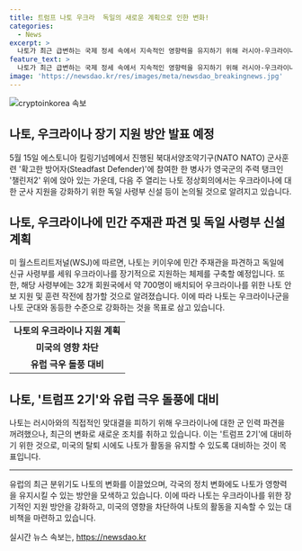 ```yaml
---
title: 트럼프 나토 우크라  독일의 새로운 계획으로 인한 변화!
categories:
  - News
excerpt: >
  나토가 최근 급변하는 국제 정세 속에서 지속적인 영향력을 유지하기 위해 러시아-우크라이나 갈등에 대한 군사적·장기적 지원을 강화하고 있다. 나토 정상회의에서는 미국-유럽의 정치 상황 변화에 대한 대책 논의도 예상된다. 이러한 동맹국의 움직임은 트럼프의 영향을 차단하고 나토의 존립 기반을 흔들릴 우려에 대비하는 것으로 평가되고 있다. 또한, 유럽의 극우 세력 부상과 관련해 나토의 안보에 대한 영향력 확보의 중요성이 강조되고 있다.
feature_text: >
  나토가 최근 급변하는 국제 정세 속에서 지속적인 영향력을 유지하기 위해 러시아-우크라이나 갈등에 대한 군사적·장기적 지원을 강화하고 있다. 나토 정상회의에서는 미국-유럽의 정치 상황 변화에 대한 대책 논의도 예상된다. 이러한 동맹국의 움직임은 트럼프의 영향을 차단하고 나토의 존립 기반을 흔들릴 우려에 대비하는 것으로 평가되고 있다. 또한, 유럽의 극우 세력 부상과 관련해 나토의 안보에 대한 영향력 확보의 중요성이 강조되고 있다.
image: 'https://newsdao.kr/res/images/meta/newsdao_breakingnews.jpg'
---
```


<p><img src="https://newsdao.kr/res/images/meta/newsdao_breakingnews.jpg" alt="cryptoinkorea 속보" /></p>

<h2 data-ke-size="size26">나토, 우크라이나 장기 지원 방안 발표 예정</h2>

<p data-ke-size="size16">5월 15일 에스토니아 킬링기넘메에서 진행된 북대서양조약기구(NATO NATO) 군사훈련 '확고한 방어자(Steadfast Defender)'에 참여한 한 병사가 영국군의 주력 탱크인 '챌린저2' 위에 앉아 있는 가운데, 다음 주 열리는 나토 정상회의에서는 우크라이나에 대한 군사 지원을 강화하기 위한 독일 사령부 신설 등이 논의될 것으로 알려지고 있습니다. </p>

<h2 data-ke-size="size26">나토, 우크라이나에 민간 주재관 파견 및 독일 사령부 신설 계획</h2>

<p data-ke-size="size16">미 월스트리트저널(WSJ)에 따르면, 나토는 키이우에 민간 주재관을 파견하고 독일에 신규 사령부를 세워 우크라이나를 장기적으로 지원하는 체제를 구축할 예정입니다. 또한, 해당 사령부에는 32개 회원국에서 약 700명이 배치되어 우크라이나를 위한 나토 안보 지원 및 훈련 작전에 참가할 것으로 알려졌습니다. 이에 따라 나토는 우크라이나군을 나토 군대와 동등한 수준으로 강화하는 것을 목표로 삼고 있습니다.</p>

<table>
    <tr>
        <td style="text-align: center; height: 17px;"><b>나토의 우크라이나 지원 계획</b></td>
    </tr>
    <tr>
        <td style="text-align: center; height: 17px;"><b>미국의 영향 차단</b></td>
    </tr>
    <tr>
        <td style="text-align: center; height: 17px;"><b>유럽 극우 돌풍 대비</b></td>
    </tr>
</table>

<h2 data-ke-size="size26">나토, '트럼프 2기'와 유럽 극우 돌풍에 대비</h2>

<p data-ke-size="size16">나토는 러시아와의 직접적인 맞대결을 피하기 위해 우크라이나에 대한 군 인력 파견을 꺼려했으나, 최근의 변화로 새로운 조치를 취하고 있습니다. 이는 '트럼프 2기'에 대비하기 위한 것으로, 미국의 탈퇴 시에도 나토가 활동을 유지할 수 있도록 대비하는 것이 목표입니다.</p>

<hr>

<p data-ke-size="size16">유럽의 최근 분위기도 나토의 변화를 이끌었으며, 각국의 정치 변화에도 나토가 영향력을 유지시킬 수 있는 방안을 모색하고 있습니다. 이에 따라 나토는 우크라이나를 위한 장기적인 지원 방안을 강화하고, 미국의 영향을 차단하여 나토의 활동을 지속할 수 있는 대비책을 마련하고 있습니다.</p>
실시간 뉴스 속보는, <a href="https://newsdao.kr" rel="dofollow">https://newsdao.kr</a>


